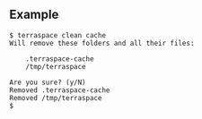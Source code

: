 ## Example

    $ terraspace clean cache
    Will remove these folders and all their files:

        .terraspace-cache
        /tmp/terraspace

    Are you sure? (y/N)
    Removed .terraspace-cache
    Removed /tmp/terraspace
    $